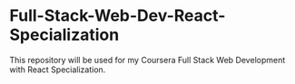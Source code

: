 # Full-Stack-Web-Dev-React-Specialization
This repository will be used for my Coursera Full Stack Web Development with React Specialization.
